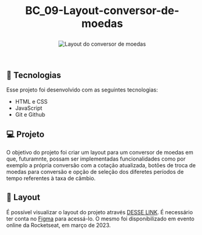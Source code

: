 # <p align="center"> BC_09-Layout-conversor-de-moedas </p>

<p align="center">
  <img alt="Layout do conversor de moedas" src="https://i.imgur.com/lgSr2Wg.png">
</p>

<br>

## 🚀 Tecnologias

Esse projeto foi desenvolvido com as seguintes tecnologias:

- HTML e CSS
- JavaScript 
- Git e Github

## 💻 Projeto

O objetivo do projeto foi criar um layout para um conversor de moedas em que, futuramnte, possam ser implementadas funcionalidades como por exemplo a própria conversão com a cotação atualizada, botões de troca de moedas para conversão e opção de seleção dos diferetes períodos de tempo referentes à taxa de câmbio.

## 🔖 Layout

É possível visualizar o layout do projeto através [DESSE LINK](https://www.figma.com/file/L5r5oNyTUxR6EcdaANdDww/%23boraCodar---Desafio-9-(Community)). É necessário ter conta no [Figma](https://figma.com) para acessá-lo. O mesmo foi disponibilizado em evento online da Rocketseat, em março de 2023.

